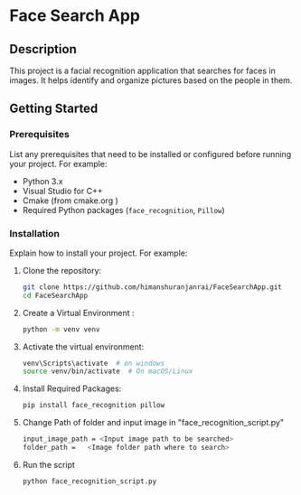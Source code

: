 
# Face Search App

## Description
This project is a facial recognition application that searches for faces in images. It helps identify and organize pictures based on the people in them.

## Getting Started
### Prerequisites
List any prerequisites that need to be installed or configured before running your project. For example:
- Python 3.x
- Visual Studio for C++
- Cmake (from cmake.org )
- Required Python packages (`face_recognition`, `Pillow`)
### Installation
Explain how to install your project. For example:
1. Clone the repository:
   ```bash
   git clone https://github.com/himanshuranjanrai/FaceSearchApp.git
   cd FaceSearchApp
2. Create a Virtual Environment :
   ```bash
   python -m venv venv
3. Activate the virtual environment:
   ```bash
   venv\Scripts\activate  # on windows
   source venv/bin/activate  # On macOS/Linux
4. Install Required Packages:
   ```bash
   pip install face_recognition pillow
5. Change Path of folder and input image in "face_recognition_script.py"
   ```bash
   input_image_path = <Input image path to be searched>
   folder_path =   <Image folder path where to search>
6. Run the script
   ```bash
   python face_recognition_script.py
